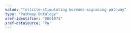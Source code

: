 ```yaml
---
value: "follicle-stimulating hormone signaling pathway"
type: "Pathway Ontology"
xref-identifier: "0001071"
xref-dataSource: "PW"
---
```

